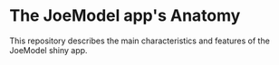 # The JoeModel app's Anatomy
This repository describes the main characteristics and features of the JoeModel shiny app.
